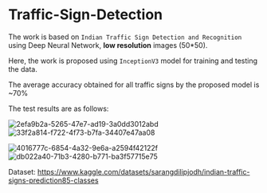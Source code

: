 # Traffic-Sign-Detection
The work is based on ```Indian Traffic Sign Detection and Recognition``` using Deep Neural Network, **low resolution** images (50*50).


Here, the work is proposed using ``InceptionV3`` model for training and testing the data.

The average accuracy obtained for all traffic signs by the proposed model is ~70%

The test results are as follows:

![2efa9b2a-5265-47e7-ad19-3a0dd3012abd](https://github.com/KalanidhiRajan/Traffic-Sign-Detection/assets/110545695/0008a0f7-17e8-4699-a5dc-a79963a14f31)
![33f2a814-f722-4f73-b7fa-34407e47aa08](https://github.com/KalanidhiRajan/Traffic-Sign-Detection/assets/110545695/6a4d8d05-d40e-4b69-bf94-f032322c1e8a)

![4016777c-6854-4a32-9e6a-a2594f42122f](https://github.com/KalanidhiRajan/Traffic-Sign-Detection/assets/110545695/9de3f8db-0b3e-4c7c-913f-0f11280e68f7)
![db022a40-71b3-4280-b771-ba3f57715e75](https://github.com/KalanidhiRajan/Traffic-Sign-Detection/assets/110545695/998f0f93-efcb-48e9-9b0e-9db29ee44597)

Dataset: https://www.kaggle.com/datasets/sarangdilipjodh/indian-traffic-signs-prediction85-classes
